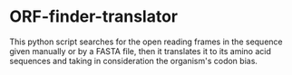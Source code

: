 # ORF-finder-translator
This python script searches for the open reading frames in the sequence given manually or by a FASTA file, then it translates it to its amino acid sequences and taking in consideration the organism's codon bias.
